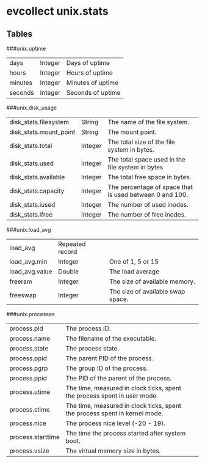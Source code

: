 # evcollect unix.stats

## Tables

###unix.uptime
<table>
  <tbody>
    <tr>
      <td>days</td>
      <td>Integer</td>
      <td>Days of uptime</td>
    </tr>
    <tr>
      <td>hours</td>
      <td>Integer</td>
      <td>Hours of uptime</td>
    </tr>
    <tr>
      <td>minutes</td>
      <td>Integer</td>
      <td>Minutes of uptime</td>
    </tr>
    <tr>
      <td>seconds</td>
      <td>Integer</td>
      <td>Seconds of uptime</td>
    </tr>
  </tbody>
</table>


###unix.disk_usage
<table>
  <tbody>
    <tr>
      <td>disk_stats.filesystem</td>
      <td>String</td>
      <td>The name of the file system.</td>
    </tr>
    <tr>
      <td>disk_stats.mount_point</td>
      <td>String</td>
      <td>The mount point.</td>
    </tr>
    <tr>
      <td>disk_stats.total</td>
      <td>Integer</td>
      <td>The total size of the file system in bytes.</td>
    </tr>
    <tr>
      <td>disk_stats.used</td>
      <td>Integer</td>
      <td>The total space used in the file system in bytes</td>
    </tr>
    <tr>
      <td>disk_stats.available</td>
      <td>Integer</td>
      <td>The total free space in bytes.</td>
    </tr>
    <tr>
      <td>disk_stats.capacity</td>
      <td>Integer</td>
      <td>The percentage of space that is used between 0 and 100.</td>
    </tr>
    <tr>
      <td>disk_stats.iused</td>
      <td>Integer</td>
      <td>The number of used inodes.</td>
    </tr>
    <tr>
      <td>disk_stats.ifree</td>
      <td>Integer</td>
      <td>The number of free inodes.</td>
    </tr>
  </tbody>
</table>


###unix.load_avg
<table>
  <tbody>
    <tr>
      <td>load_avg</td>
      <td>Repeated record</td>
      <td></td>
    </tr>
    <tr>
      <td>load_avg.min</td>
      <td>Integer</td>
      <td>One of 1, 5 or 15</td>
    </tr>
    <tr>
      <td>load_avg.value</td>
      <td>Double</td>
      <td>The load average</td>
    </tr>
    <tr>
      <td>freeram</td>
      <td>Integer</td>
      <td>The size of available memory.</td>
    </tr>
    <tr>
      <td>freeswap</td>
      <td>Integer</td>
      <td>The size of available swap space.</td>
    </tr>
  </tbody>
</table>

###unix.processes
<table>
  <tbody>
    <tr>
      <td>process.pid</td>
      <td>The process ID.<td>
    </tr>
    <tr>
      <td>process.name</td>
      <td>The filename of the executable.<td>
    </tr>
    <tr>
      <td>process.state</td>
      <td>The process state.<td>
    </tr>
    <tr>
      <td>process.ppid</td>
      <td>The parent PID of the process.<td>
    </tr>
    <tr>
      <td>process.pgrp</td>
      <td>The group ID of the process.<td>
    </tr>
    <tr>
      <td>process.ppid</td>
      <td>The PID of the parent of the process.<td>
    </tr>
    <tr>
      <td>process.utime</td>
      <td>The time, measured in clock ticks, spent the process spent in user mode.<td>
    </tr>
    <tr>
      <td>process.stime</td>
      <td>The time, measured in clock ticks, spent the process spent in kernel mode.<td>
    </tr>
    <tr>
      <td>process.nice</td>
      <td>The process nice level (-20 - 19).<td>
    </tr>
    <tr>
      <td>process.starttime</td>
      <td>The time the process started after system boot.<td>
    </tr>
    <tr>
      <td>process.vsize</td>
      <td>The virtual memory size in bytes.<td>
    </tr>
  </tbody>
</table>
